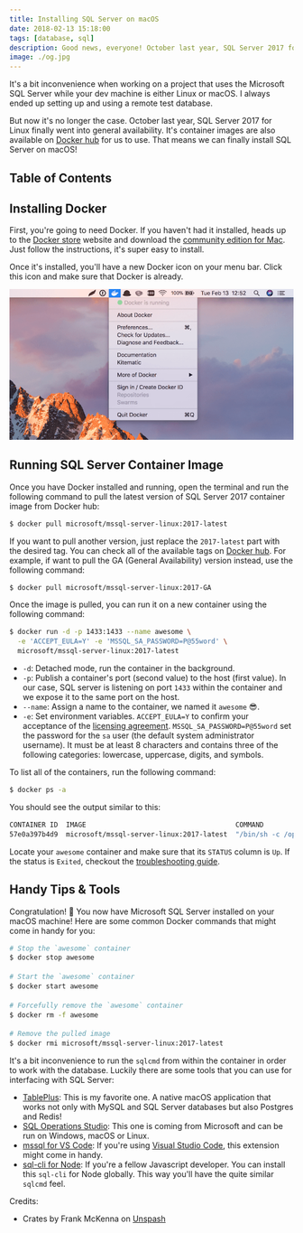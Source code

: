 ```yaml
---
title: Installing SQL Server on macOS
date: 2018-02-13 15:18:00
tags: [database, sql]
description: Good news, everyone! October last year, SQL Server 2017 for Linux finally went into general availability. We can now install SQL Server on macOS through Docker.
image: ./og.jpg
---
```

It's a bit inconvenience when working on a project that uses the Microsoft SQL Server while your dev machine is either Linux or macOS. I always ended up setting up and using a remote test database.

But now it's no longer the case. October last year, SQL Server 2017 for Linux finally went into general availability. It's container images are also available on [Docker hub](https://hub.docker.com/r/microsoft/mssql-server-linux/) for us to use. That means we can finally install SQL Server on macOS!

## Table of Contents

## Installing Docker

First, you're going to need Docker. If you haven't had it installed, heads up to the [Docker store](https://store.docker.com) website and download the [community edition for Mac](https://store.docker.com/editions/community/docker-ce-desktop-mac). Just follow the instructions, it's super easy to install.

Once it's installed, you'll have a new Docker icon on your menu bar. Click this icon and make sure that Docker is already.

![Docker is running](./docker-is-running.png)

## Running SQL Server Container Image

Once you have Docker installed and running, open the terminal and run the following command to pull the latest version of SQL Server 2017 container image from Docker hub:

```bash
$ docker pull microsoft/mssql-server-linux:2017-latest
```

If you want to pull another version, just replace the `2017-latest` part with the desired tag. You can check all of the available tags on [Docker hub](https://hub.docker.com/r/microsoft/mssql-server-linux/tags/). For example, if want to pull the GA (General Availability) version instead, use the following command:

```bash
$ docker pull microsoft/mssql-server-linux:2017-GA
```

Once the image is pulled, you can run it on a new container using the following command:

```bash
$ docker run -d -p 1433:1433 --name awesome \
  -e 'ACCEPT_EULA=Y' -e 'MSSQL_SA_PASSWORD=P@55word' \
  microsoft/mssql-server-linux:2017-latest
```

- `-d`: Detached mode, run the container in the background.
- `-p`: Publish a container's port (second value) to the host (first value). In our case, SQL server is listening on port `1433` within the container and we expose it to the same port on the host.
- `--name`: Assign a name to the container, we named it `awesome` 😎.
- `-e`: Set environment variables. `ACCEPT_EULA=Y` to confirm your acceptance of the [licensing agreement](http://go.microsoft.com/fwlink/?LinkId=746388). `MSSQL_SA_PASSWORD=P@55word` set the password for the `sa` user (the default system administrator username). It must be at least 8 characters and contains three of the following categories: lowercase, uppercase, digits, and symbols.

To list all of the containers, run the following command:

```bash
$ docker ps -a
```

You should see the output similar to this:

```bash
CONTAINER ID  IMAGE                                     COMMAND                 CREATED         STATUS        PORTS                   NAMES
57e0a397b4d9  microsoft/mssql-server-linux:2017-latest  "/bin/sh -c /opt/mss…"  10 seconds ago  Up 5 seconds  0.0.0.0:1433->1433/tcp  awesome
```

Locate your `awesome` container and make sure that its `STATUS` column is `Up`. If the status is `Exited`, checkout the [troubleshooting guide](https://docs.microsoft.com/en-us/sql/linux/sql-server-linux-configure-docker#troubleshooting).

## Handy Tips & Tools

Congratulation! 🎉 You now have Microsoft SQL Server installed on your macOS machine! Here are some common Docker commands that might come in handy for you:

```bash
# Stop the `awesome` container
$ docker stop awesome

# Start the `awesome` container
$ docker start awesome

# Forcefully remove the `awesome` container
$ docker rm -f awesome

# Remove the pulled image
$ docker rmi microsoft/mssql-server-linux:2017-latest
```

It's a bit inconvenience to run the `sqlcmd` from within the container in order to work with the database. Luckily there are some tools that you can use for interfacing with SQL Server:

- [TablePlus](https://tableplus.io/): This is my favorite one. A native macOS application that works not only with MySQL and SQL Server databases but also Postgres and Redis!
- [SQL Operations Studio](https://docs.microsoft.com/en-us/sql/sql-operations-studio/download): This one is coming from Microsoft and can be run on Windows, macOS or Linux.
- [mssql for VS Code](https://marketplace.visualstudio.com/items?itemName=ms-mssql.mssql#overview): If you're using [Visual Studio Code](https://code.visualstudio.com/), this extension might come in handy.
- [sql-cli for Node](https://www.npmjs.com/package/sql-cli): If you're a fellow Javascript developer. You can install this `sql-cli` for Node globally. This way you'll have the quite similar `sqlcmd` feel.

Credits:
- Crates by Frank McKenna on [Unspash](https://unsplash.com/photos/tjX_sniNzgQ)
